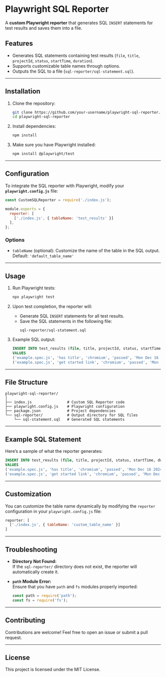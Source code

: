 # Playwright SQL Reporter

A **custom Playwright reporter** that generates SQL `INSERT` statements for test results and saves them into a file.

## Features

- Generates SQL statements containing test results (`file`, `title`, `projectId`, `status`, `startTime`, `duration`).
- Supports customizable table names through options.
- Outputs the SQL to a file (`sql-reporter/sql-statement.sql`).

---

## Installation

1. Clone the repository:
   ```bash
   git clone https://github.com/your-username/playwright-sql-reporter.git
   cd playwright-sql-reporter
   ```

2. Install dependencies:
   ```bash
   npm install
   ```

3. Make sure you have Playwright installed:
   ```bash
   npm install @playwright/test
   ```

---

## Configuration

To integrate the SQL reporter with Playwright, modify your **`playwright.config.js`** file:

```javascript
const CustomSQLReporter = require('./index.js');

module.exports = {
  reporter: [
    ['./index.js', { tableName: 'test_results' }]
  ],
};
```

### Options

- `tableName` (optional): Customize the name of the table in the SQL output.  
  Default: `'default_table_name'`

---

## Usage

1. Run Playwright tests:
   ```bash
   npx playwright test
   ```

2. Upon test completion, the reporter will:

   - Generate SQL `INSERT` statements for all test results.
   - Save the SQL statements in the following file:
     ```
     sql-reporter/sql-statement.sql
     ```

3. Example SQL output:
   ```sql
   INSERT INTO test_results (file, title, projectId, status, startTime, duration)
   VALUES 
   ('example.spec.js', 'has title', 'chromium', 'passed', 'Mon Dec 16 2024 14:12:37 GMT+0100', 628),
   ('example.spec.js', 'get started link', 'chromium', 'passed', 'Mon Dec 16 2024 14:12:37 GMT+0100', 669);
   ```

---

## File Structure

```
playwright-sql-reporter/
│
├── index.js                # Custom SQL Reporter code
├── playwright.config.js    # Playwright configuration
├── package.json            # Project dependencies
└── sql-reporter/           # Output directory for SQL files
    └── sql-statement.sql   # Generated SQL statements
```

---

## Example SQL Statement

Here’s a sample of what the reporter generates:

```sql
INSERT INTO test_results (file, title, projectId, status, startTime, duration)
VALUES 
('example.spec.js', 'has title', 'chromium', 'passed', 'Mon Dec 16 2024 14:12:37 GMT+0100', 628),
('example.spec.js', 'get started link', 'chromium', 'passed', 'Mon Dec 16 2024 14:12:37 GMT+0100', 669);
```

---

## Customization

You can customize the table name dynamically by modifying the `reporter` configuration in your `playwright.config.js` file:

```javascript
reporter: [
  ['./index.js', { tableName: 'custom_table_name' }]
]
```

---

## Troubleshooting

- **Directory Not Found:**  
  If the `sql-reporter/` directory does not exist, the reporter will automatically create it.

- **`path` Module Error:**  
  Ensure that you have `path` and `fs` modules properly imported:
  ```javascript
  const path = require('path');
  const fs = require('fs');
  ```

---

## Contributing

Contributions are welcome! Feel free to open an issue or submit a pull request.

---

## License

This project is licensed under the MIT License.
